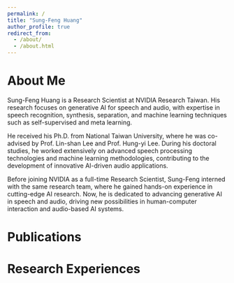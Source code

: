 ```yaml
---
permalink: /
title: "Sung-Feng Huang"
author_profile: true
redirect_from: 
  - /about/
  - /about.html
---
```


About Me
======
Sung-Feng Huang is a Research Scientist at NVIDIA Research Taiwan. His research focuses on generative AI for speech and audio, with expertise in speech recognition, synthesis, separation, and machine learning techniques such as self-supervised and meta learning.

He received his Ph.D. from National Taiwan University, where he was co-advised by Prof. Lin-shan Lee and Prof. Hung-yi Lee. During his doctoral studies, he worked extensively on advanced speech processing technologies and machine learning methodologies, contributing to the development of innovative AI-driven audio applications.

Before joining NVIDIA as a full-time Research Scientist, Sung-Feng interned with the same research team, where he gained hands-on experience in cutting-edge AI research. Now, he is dedicated to advancing generative AI in speech and audio, driving new possibilities in human-computer interaction and audio-based AI systems.

Publications
======

Research Experiences
======
